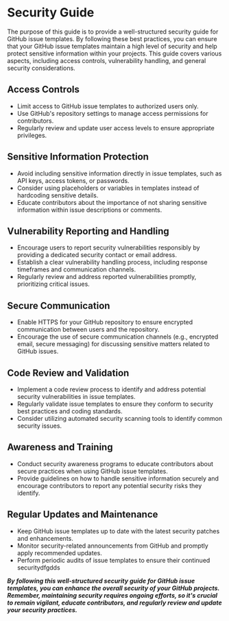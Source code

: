 # Security Guide

The purpose of this guide is to provide a well-structured security guide for GitHub issue templates. By following these best practices, you can ensure that your GitHub issue templates maintain a high level of security and help protect sensitive information within your projects. This guide covers various aspects, including access controls, vulnerability handling, and general security considerations.

## Access Controls

- Limit access to GitHub issue templates to authorized users only.
- Use GitHub's repository settings to manage access permissions for contributors.
- Regularly review and update user access levels to ensure appropriate privileges.

## Sensitive Information Protection

- Avoid including sensitive information directly in issue templates, such as API keys, access tokens, or passwords.
- Consider using placeholders or variables in templates instead of hardcoding sensitive details.
- Educate contributors about the importance of not sharing sensitive information within issue descriptions or comments.

## Vulnerability Reporting and Handling

- Encourage users to report security vulnerabilities responsibly by providing a dedicated security contact or email address.
- Establish a clear vulnerability handling process, including response timeframes and communication channels.
- Regularly review and address reported vulnerabilities promptly, prioritizing critical issues.

## Secure Communication

- Enable HTTPS for your GitHub repository to ensure encrypted communication between users and the repository.
- Encourage the use of secure communication channels (e.g., encrypted email, secure messaging) for discussing sensitive matters related to GitHub issues.

## Code Review and Validation

- Implement a code review process to identify and address potential security vulnerabilities in issue templates.
- Regularly validate issue templates to ensure they conform to security best practices and coding standards.
- Consider utilizing automated security scanning tools to identify common security issues.

## Awareness and Training

- Conduct security awareness programs to educate contributors about secure practices when using GitHub issue templates.
- Provide guidelines on how to handle sensitive information securely and encourage contributors to report any potential security risks they identify.

## Regular Updates and Maintenance

- Keep GitHub issue templates up to date with the latest security patches and enhancements.
- Monitor security-related announcements from GitHub and promptly apply recommended updates.
- Perform periodic audits of issue templates to ensure their continued securitydfgdds

**_By following this well-structured security guide for GitHub issue templates, you can enhance the overall security of your GitHub projects. Remember, maintaining security requires ongoing efforts, so it's crucial to remain vigilant, educate contributors, and regularly review and update your security practices._**
